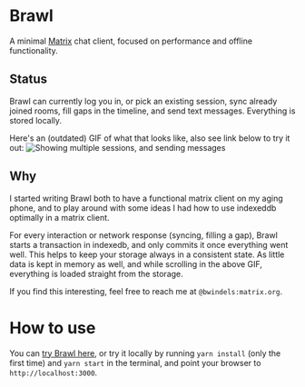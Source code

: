 # Brawl

A minimal [Matrix](https://matrix.org/) chat client, focused on performance and offline functionality.

## Status

Brawl can currently log you in, or pick an existing session, sync already joined rooms, fill gaps in the timeline, and send text messages. Everything is stored locally.

Here's an (outdated) GIF of what that looks like, also see link below to try it out:
![Showing multiple sessions, and sending messages](https://bwindels.github.io/brawl-chat/images/brawl-sending.gif)

## Why

I started writing Brawl both to have a functional matrix client on my aging phone, and to play around with some ideas I had how to use indexeddb optimally in a matrix client.

For every interaction or network response (syncing, filling a gap), Brawl starts a transaction in indexedb, and only commits it once everything went well. This helps to keep your storage always in a consistent state. As little data is kept in memory as well, and while scrolling in the above GIF, everything is loaded straight from the storage.

If you find this interesting, feel free to reach me at `@bwindels:matrix.org`.

# How to use

You can [try Brawl here](https://bwindels.github.io/brawl/), or try it locally by running `yarn install` (only the first time) and `yarn start` in the terminal, and point your browser to `http://localhost:3000`.
